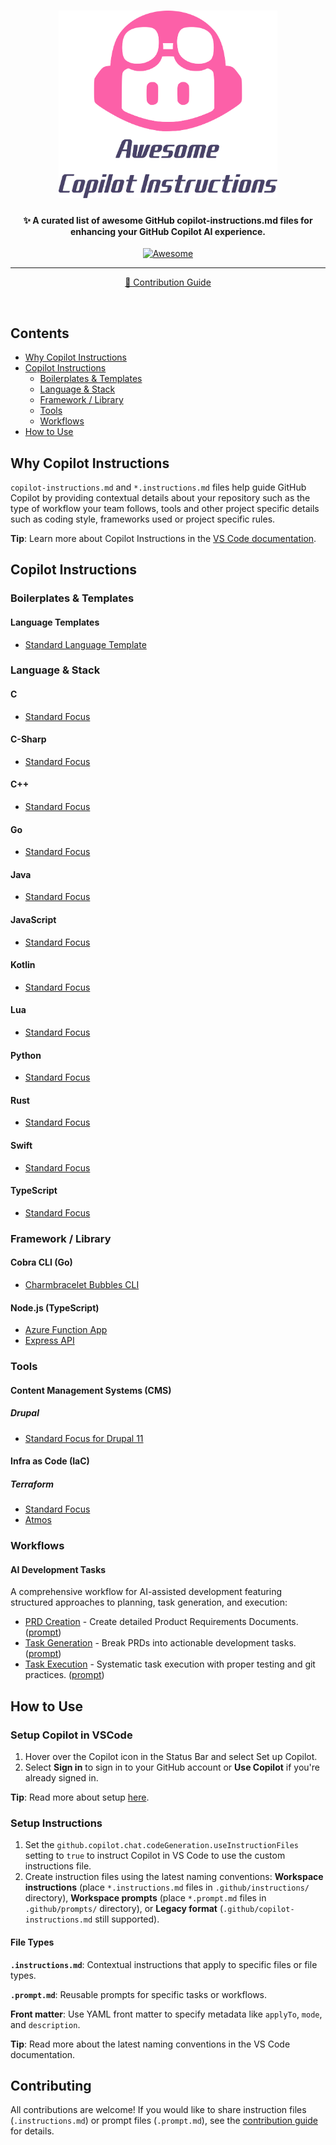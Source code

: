 <h1 align="center">
  <img src="./imgs/awesome-github-copilot.svg" alt="Awesome Copilot Instructions" height="300">
</h1>

<h4 align="center">✨ A curated list of awesome GitHub copilot-instructions.md files for enhancing your GitHub Copilot AI experience.</h4>

<p align="center">
  <a href="hhttps://awesome.re">
    <img src="https://awesome.re/badge-flat2.svg" alt="Awesome">
  </a>
</p>

<hr>
<p align="center">
 <a href="CONTRIBUTING.md">📖 Contribution Guide</a>
</p>
<br>

## Contents

- [Why Copilot Instructions](#why-copilot-instructions)
- [Copilot Instructions](#copilot-instructions)
  - [Boilerplates & Templates](#boilerplates--templates)
  - [Language & Stack](#language--stack)
  - [Framework / Library](#framework--library)
  - [Tools](#tools)
  - [Workflows](#workflows)
- [How to Use](#how-to-use)

## Why Copilot Instructions

`copilot-instructions.md` and `*.instructions.md` files help guide GitHub Copilot by providing contextual details about your repository such as the type of workflow your team follows, tools and other project specific details such as coding style, frameworks used or project specific rules.

**Tip**: Learn more about Copilot Instructions in the [VS Code documentation](https://code.visualstudio.com/docs/copilot/copilot-customization).

## Copilot Instructions

### Boilerplates & Templates

#### Language Templates

- [Standard Language Template](https://github.com/osiris/awesome-copilot-instructions/blob/main/instructions/templates/standard-language/copilot-instructions.md)

### Language & Stack

#### C

- [Standard Focus](https://github.com/osiris/awesome-copilot-instructions/blob/main/instructions/languages/c/standard-focus/copilot-instructions.md)

#### C-Sharp

- [Standard Focus](https://github.com/osiris/awesome-copilot-instructions/blob/main/instructions/languages/csharp/standard-focus/copilot-instructions.md)

#### C++

- [Standard Focus](https://github.com/osiris/awesome-copilot-instructions/blob/main/instructions/languages/cplusplus/standard-focus/copilot-instructions.md)

#### Go

- [Standard Focus](https://github.com/osiris/awesome-copilot-instructions/blob/main/instructions/languages/go/standard-focus/copilot-instructions.md)

#### Java

- [Standard Focus](https://github.com/osiris/awesome-copilot-instructions/blob/main/instructions/languages/java/standard-focus/copilot-instructions.md)

#### JavaScript

- [Standard Focus](https://github.com/osiris/awesome-copilot-instructions/blob/main/instructions/languages/javascript/standard-focus/copilot-instructions.md)

#### Kotlin

- [Standard Focus](https://github.com/osiris/awesome-copilot-instructions/blob/main/instructions/languages/kotlin/standard-focus/copilot-instructions.md)

#### Lua

- [Standard Focus](https://github.com/osiris/awesome-copilot-instructions/blob/main/instructions/languages/lua/standard-focus/copilot-instructions.md)

#### Python

- [Standard Focus](https://github.com/osiris/awesome-copilot-instructions/blob/main/instructions/languages/python/standard-focus/copilot-instructions.md)

#### Rust

- [Standard Focus](https://github.com/osiris/awesome-copilot-instructions/blob/main/instructions/languages/rust/standard-focus/copilot-instructions.md)

#### Swift

- [Standard Focus](https://github.com/osiris/awesome-copilot-instructions/blob/main/instructions/languages/swift/standard-focus/copilot-instructions.md)

#### TypeScript

- [Standard Focus](https://github.com/osiris/awesome-copilot-instructions/blob/main/instructions/languages/typescript/standard-focus/copilot-instructions.md)

### Framework / Library

#### Cobra CLI (Go)

- [Charmbracelet Bubbles CLI](https://github.com/osiris/awesome-copilot-instructions/blob/main/instructions/frameworks/cobra-cli-go/charmbracelet-cli/copilot-instructions.md)

#### Node.js (TypeScript)

- [Azure Function App](https://github.com/osiris/awesome-copilot-instructions/blob/main/instructions/frameworks/nodejs-typescript/azure-function-app/copilot-instructions.md)
- [Express API](https://github.com/osiris/awesome-copilot-instructions/blob/main/instructions/frameworks/nodejs-typescript/express-api/copilot-instructions.md)

### Tools

#### Content Management Systems (CMS)

##### Drupal

- [Standard Focus for Drupal 11](https://github.com/osiris/awesome-copilot-instructions/blob/main/instructions/tools/cms/drupal/11/standard-focus/copilot-instructions.md)

#### Infra as Code (IaC)

##### Terraform

- [Standard Focus](https://github.com/osiris/awesome-copilot-instructions/blob/main/instructions/tools/infra-as-code/terraform/standard-focus/copilot-instructions.md)
- [Atmos](https://github.com/osiris/awesome-copilot-instructions/blob/main/instructions/tools/infra-as-code/terraform/atmos/copilot-instructions.md)

### Workflows

#### AI Development Tasks

A comprehensive workflow for AI-assisted development featuring structured approaches to planning, task generation, and execution:

- [PRD Creation](https://github.com/osiris/awesome-copilot-instructions/blob/main/instructions/workflows/ai-development-tasks/prd-creation/prd-creation.instructions.md) - Create detailed Product Requirements Documents. ([prompt](https://github.com/osiris/awesome-copilot-instructions/blob/main/instructions/workflows/ai-development-tasks/prd-creation/prd-creation.prompt.md))
- [Task Generation](https://github.com/osiris/awesome-copilot-instructions/blob/main/instructions/workflows/ai-development-tasks/task-generation/task-generation.instructions.md) - Break PRDs into actionable development tasks. ([prompt](https://github.com/osiris/awesome-copilot-instructions/blob/main/instructions/workflows/ai-development-tasks/task-generation/task-generation.prompt.md))
- [Task Execution](https://github.com/osiris/awesome-copilot-instructions/blob/main/instructions/workflows/ai-development-tasks/task-execution/task-execution.instructions.md) - Systematic task execution with proper testing and git practices. ([prompt](https://github.com/osiris/awesome-copilot-instructions/blob/main/instructions/workflows/ai-development-tasks/task-execution/task-execution.prompt.md))

## How to Use

### Setup Copilot in VSCode

1. Hover over the Copilot icon in the Status Bar and select Set up Copilot.
2. Select **Sign in** to sign in to your GitHub account or **Use Copilot** if you're already signed in.

**Tip**: Read more about setup [here](https://code.visualstudio.com/docs/copilot/setup).

### Setup Instructions

1. Set the `github.copilot.chat.codeGeneration.useInstructionFiles` setting to `true` to instruct Copilot in VS Code to use the custom instructions file.
2. Create instruction files using the latest naming conventions: **Workspace instructions** (place `*.instructions.md` files in `.github/instructions/` directory), **Workspace prompts** (place `*.prompt.md` files in `.github/prompts/` directory), or **Legacy format** (`.github/copilot-instructions.md` still supported).

#### File Types

**`.instructions.md`**: Contextual instructions that apply to specific files or file types.

**`.prompt.md`**: Reusable prompts for specific tasks or workflows.

**Front matter**: Use YAML front matter to specify metadata like `applyTo`, `mode`, and `description`.

**Tip**: Read more about the latest naming conventions in the VS Code documentation.

## Contributing

All contributions are welcome! If you would like to share instruction files (`.instructions.md`) or prompt files (`.prompt.md`), see the [contribution guide](CONTRIBUTING.md) for details.
